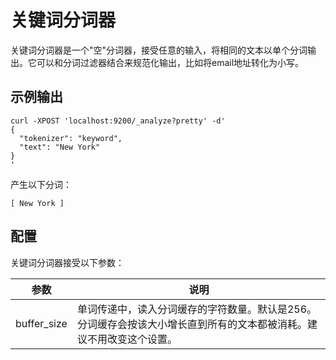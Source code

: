 # 关键词分词器

关键词分词器是一个"空"分词器，接受任意的输入，将相同的文本以单个分词输出。它可以和分词过滤器结合来规范化输出，比如将email地址转化为小写。

## 示例输出

```
curl -XPOST 'localhost:9200/_analyze?pretty' -d'
{
  "tokenizer": "keyword",
  "text": "New York"
}
'
```

产生以下分词：

```
[ New York ]
```

## 配置

关键词分词器接受以下参数：

|参数|说明|
|---|----|
|buffer_size|单词传递中，读入分词缓存的字符数量。默认是256。分词缓存会按该大小增长直到所有的文本都被消耗。建议不用改变这个设置。|

